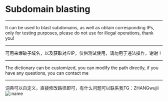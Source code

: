 
# Subdomain blasting
<hr/>
 It can be used to blast subdomains, as well as obtain corresponding IPs, only for testing purposes, please do not use for illegal operations, thank you!
 <hr/>
 可用来爆破子域名，以及获取对应IP，仅供测试使用，请勿用于违法操作，谢谢！
 <hr/>
 The dictionary can be customized, you can modify the path directly, if you have any questions, you can contact me
 <hr/>
 词典可以自定义，直接修改路径即可，有什么问题可以联系我TG：ZHANGwujii

<img src="https://count.getloli.com/get/@:name" alt=":name" />
